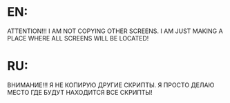 # EN:
ATTENTION!!! 
I AM NOT COPYING OTHER SCREENS. I AM JUST MAKING A PLACE WHERE ALL SCREENS WILL BE LOCATED!

# RU:
ВНИМАНИЕ!!!
Я НЕ КОПИРУЮ ДРУГИЕ СКРИПТЫ. Я ПРОСТО ДЕЛАЮ МЕСТО ГДЕ БУДУТ НАХОДИТСЯ ВСЕ СКРИПТЫ!
